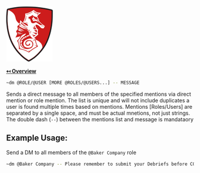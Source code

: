 ![Logo](../img/logo.png "Logo")

**[↤ Overview](../README.md)**

```bash
~dm @ROLE/@USER [MORE @ROLES/@USERS...] -- MESSAGE
```

Sends a direct message to all members of the specified mentions via direct mention or role mention.
The list is unique and will not include duplicates a user is found multiple times based on mentions.
Mentions [Roles/Users] are separated by a single space, and must be actual mnetions, not just strings.
The double dash (`--`) between the mentions list and message is mandataory 

Example Usage:
---

Send a DM to all members of the `@Baker Company` role

```bash
~dm @Baker Company -- Please remember to submit your Debriefs before COB today
```